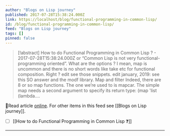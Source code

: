 ```yaml
---
author: "Blogs on Lisp journey"
published: 2017-07-28T15:38:24.000Z
link: https://localhost/blog/functional-programming-in-common-lisp/
id: /blog/functional-programming-in-common-lisp/
feed: "Blogs on Lisp journey"
tags: []
pinned: false
---
```

> [!abstract] How to do Functional Programming in Common Lisp ? - 2017-07-28T15:38:24.000Z
> or “Common Lisp is not very functional-programming oriented”. What are the options ? I mean, map is uncommon and there is no short words like take etc for functional composition. Right ? edit see those snippets. edit january, 2019: see this SO answer and the modf library. Map and filter Indeed, there are 8 or so map functions. The one we’re used to is mapcar. The simple map needs a second argument to specify its return type: (map 'list (lambda….

🔗Read article [online](https://localhost/blog/functional-programming-in-common-lisp/). For other items in this feed see [[Blogs on Lisp journey]].

- [ ] [[How to do Functional Programming in Common Lisp ❓]]
- - -

